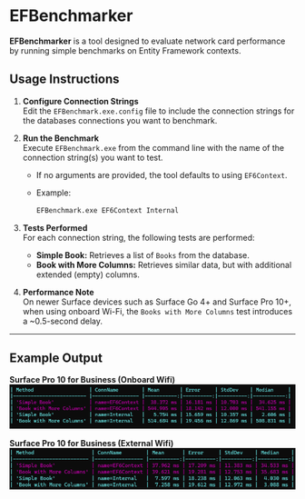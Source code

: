 # EFBenchmarker

**EFBenchmarker** is a tool designed to evaluate network card performance by running simple benchmarks on Entity Framework contexts. 

## Usage Instructions

1. **Configure Connection Strings**  
   Edit the `EFBenchmark.exe.config` file to include the connection strings for the databases connections you want to benchmark.

2. **Run the Benchmark**  
   Execute `EFBenchmark.exe` from the command line with the name of the connection string(s) you want to test.

   - If no arguments are provided, the tool defaults to using `EF6Context`.

   - Example:
     ```bash
     EFBenchmark.exe EF6Context Internal
     ```

3. **Tests Performed**  
   For each connection string, the following tests are performed:
   - **Simple Book:** Retrieves a list of `Books` from the database.
   - **Book with More Columns:** Retrieves similar data, but with additional extended (empty) columns. 

4. **Performance Note**  
   On newer Surface devices such as Surface Go 4+ and Surface Pro 10+, when using onboard Wi-Fi, the `Books with More Columns` test introduces a ~0.5-second delay.
---

## Example Output

**Surface Pro 10 for Business (Onboard Wifi)**
![Description](ExampleOutput/SurfacePro10_InternalWifi.png)

**Surface Pro 10 for Business (External Wifi)**
![Description](ExampleOutput/SurfacePro10_ExternalWifi.png)
